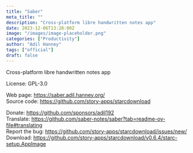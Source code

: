 ```yaml
---
title: "Saber"
meta_title: ""
description: "Cross-platform libre handwritten notes app"
date: 2023-12-06T13:28:00Z
image: "/images/image-placeholder.png"
categories: ["Productivity"]
author: "Adil Hanney"
tags: ["official"]
draft: false
---
```


Cross-platform libre handwritten notes app

License: GPL-3.0

Web page: https://saber.adil.hanney.org/  
Source code:  https://github.com/story-apps/starcdownload

Donate: https://github.com/sponsors/adil192  
Translate: https://github.com/saber-notes/saber?tab=readme-ov-file#translating  
Report the bug: https://github.com/story-apps/starcdownload/issues/new/  
Download: https://github.com/story-apps/starcdownload/v0.6.4/starc-setup.AppImage
